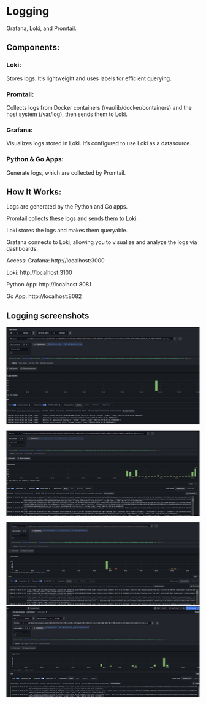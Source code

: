 # Logging

Grafana, Loki, and Promtail.

## Components:

### Loki: 
Stores logs. It’s lightweight and uses labels for efficient querying.

### Promtail: 
Collects logs from Docker containers (/var/lib/docker/containers) and the host system (/var/log), then sends them to Loki.

### Grafana: 
Visualizes logs stored in Loki. It’s configured to use Loki as a datasource.

### Python & Go Apps: 
Generate logs, which are collected by Promtail.

## How It Works:
Logs are generated by the Python and Go apps.

Promtail collects these logs and sends them to Loki.

Loki stores the logs and makes them queryable.

Grafana connects to Loki, allowing you to visualize and analyze the logs via dashboards.

Access:
Grafana: http://localhost:3000

Loki: http://localhost:3100

Python App: http://localhost:8081

Go App: http://localhost:8082

## Logging screenshots

![img](/attachments/img_4.png)

![img](/attachments/img_5.png)

![img](/attachments/img_6.png)
![img](/attachments/img_7.png)
